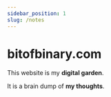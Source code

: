 ```yaml
---
sidebar_position: 1
slug: /notes
---
```


# bitofbinary.com

This website is my **digital garden**.

It is a brain dump of **my thoughts**.
